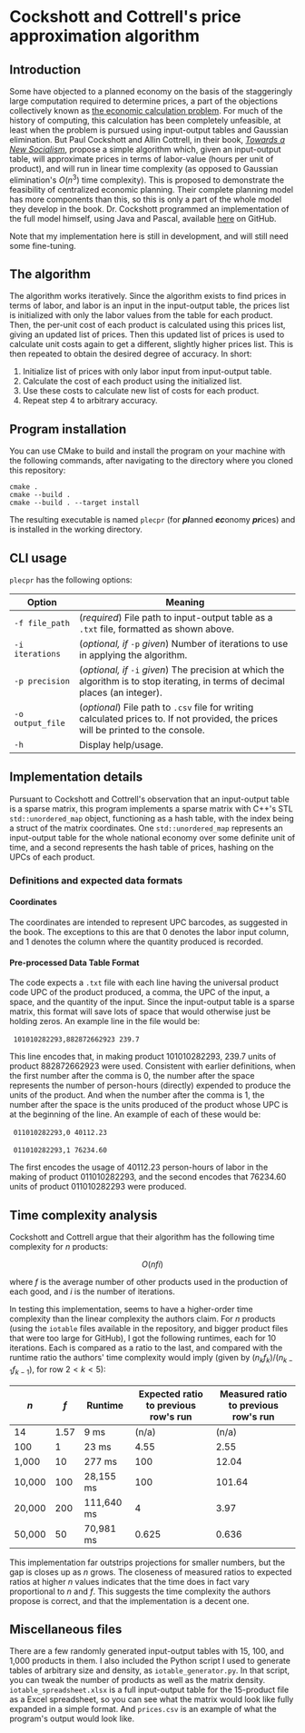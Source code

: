 # Cockshott and Cottrell's price approximation algorithm

## Introduction
Some have objected to a planned economy on the basis of the staggeringly large computation required to determine prices, a part of the objections collectively known as [the economic calculation problem](https://en.wikipedia.org/wiki/Economic_calculation_problem). For much of the history of computing, this calculation has been completely unfeasible, at least when the problem is pursued using input-output tables and Gaussian elimination. But Paul Cockshott and Allin Cottrell, in their book, [*Towards a New Socialism*](https://users.wfu.edu/cottrell/socialism_book/new_socialism.pdf), propose a simple algorithm which, given an input-output table, will approximate prices in terms of labor-value (hours per unit of product), and will run in linear time complexity (as opposed to Gaussian elimination's $O(n^3)$ time complexity). This is proposed to demonstrate the feasibility of centralized economic planning. Their complete planning model has more components than this, so this is only a part of the whole model they develop in the book. Dr. Cockshott programmed an implementation of the full model himself, using Java and Pascal, available [here](https://github.com/wc22m/5yearplan) on GitHub.

Note that my implementation here is still in development, and will still need some fine-tuning.

## The algorithm
The algorithm works iteratively. Since the algorithm exists to find prices in terms of labor, and labor is an input in the input-output table, the prices list is initialized with only the labor values from the table for each product. Then, the per-unit cost of each product is calculated using this prices list, giving an updated list of prices. Then this updated list of prices is used to calculate unit costs again to get a different, slightly higher prices list. This is then repeated to obtain the desired degree of accuracy. In short:

  1. Initialize list of prices with only labor input from input-output table.
  2. Calculate the cost of each product using the initialized list.
  3. Use these costs to calculate new list of costs for each product.
  4. Repeat step 4 to arbitrary accuracy.

## Program installation 
You can use CMake to build and install the program on your machine with the following commands, after navigating to the directory where you cloned this repository:

```
cmake .
cmake --build .
cmake --build . --target install
```

The resulting executable is named `plecpr` (for ***pl***anned ***ec***onomy ***pr***ices) and is installed in the working directory.

## CLI usage
`plecpr` has the following options:

Option | Meaning
--- | ---
`-f file_path` | (*required*) File path to input-output table as a `.txt` file, formatted as shown above.
`-i iterations` | (*optional, if* `-p` *given*) Number of iterations to use in applying the algorithm.
`-p precision` | (*optional, if* `-i` *given*) The precision at which the algorithm is to stop iterating, in terms of decimal places (an integer).
`-o output_file` | (*optional*) File path to `.csv` file for writing calculated prices to. If not provided, the prices will be printed to the console.
`-h` | Display help/usage.

## Implementation details
Pursuant to Cockshott and Cottrell's observation that an input-output table is a sparse matrix, this program implements a sparse matrix with C++'s STL `std::unordered_map` object, functioning as a hash table, with the index being a struct of the matrix coordinates. One `std::unordered_map` represents an input-output table for the whole national economy over some definite unit of time, and a second represents the hash table of prices, hashing on the UPCs of each product.

### Definitions and expected data formats

#### Coordinates
The coordinates are intended to represent UPC barcodes, as suggested in the book. The exceptions to this are that 0 denotes the labor input column, and 1 denotes the column where the quantity produced is recorded. 

#### Pre-processed Data Table Format
The code expects a `.txt` file with each line having the universal product code UPC of the product produced, a comma, the UPC of the input, a space, and the quantity of the input. Since the input-output table is a sparse matrix, this format will save lots of space that would otherwise just be holding zeros. An example line in the file would be:

&ensp;`101010282293,882872662923 239.7`

This line encodes that, in making product 101010282293, 239.7 units of product 882872662923 were used. Consistent with earlier definitions, when the first number after the comma is 0, the number after the space represents the number of person-hours (directly) expended to produce the units of the product. And when the number after the comma is 1, the number after the space is the units produced of the product whose UPC is at the beginning of the line. An example of each of these would be:

&ensp;`011010282293,0 40112.23`

&ensp;`011010282293,1 76234.60`

The first encodes the usage of 40112.23 person-hours of labor in the making of product 011010282293, and the second encodes that 76234.60 units of product 011010282293 were produced. 


## Time complexity analysis
Cockshott and Cottrell argue that their algorithm has the following time complexity for $n$ products:

$$
O(nfi)
$$

where $f$ is the average number of other products used in the production of each good, and $i$ is the number of iterations. 

In testing this implementation, seems to have a higher-order time complexity than the linear complexity the authors claim. For $n$ products (using the `iotable` files available in the repository, and bigger product files that were too large for GitHub), I got the following runtimes, each for 10 iterations. Each is compared as a ratio to the last, and compared with the runtime ratio the authors' time complexity would imply (given by $(n_k f_k)/(n_{k-1} f_{k-1})$, for row $2 < k < 5$):

$n$ | $f$ | Runtime | Expected ratio to previous row's run | Measured ratio to previous row's run
--- | --- | --- | --- | ---
14 | 1.57 | 9 ms | (n/a) | (n/a)
100 | 1 | 23 ms | 4.55 | 2.55
1,000 | 10 | 277 ms | 100 | 12.04
10,000 | 100 | 28,155 ms | 100 | 101.64
20,000 | 200 | 111,640 ms | 4 | 3.97
50,000 | 50 | 70,981 ms | 0.625 | 0.636

This implementation far outstrips projections for smaller numbers, but the gap is closes up as $n$ grows. The closeness of measured ratios to expected ratios at higher $n$ values indicates that the time does in fact vary proportional to $n$ and $f$. This suggests the time complexity the authors propose is correct, and that the implementation is a decent one.

## Miscellaneous files
There are a few randomly generated input-output tables with 15, 100, and 1,000 products in them. I also included the Python script I used to generate tables of arbitrary size and density, as `iotable_generator.py`. In that script, you can tweak the number of products as well as the matrix density. `iotable_spreadsheet.xlsx` is a full input-output table for the 15-product file as a Excel spreadsheet, so you can see what the matrix would look like fully expanded in a simple format. And `prices.csv` is an example of what the program's output would look like. 
